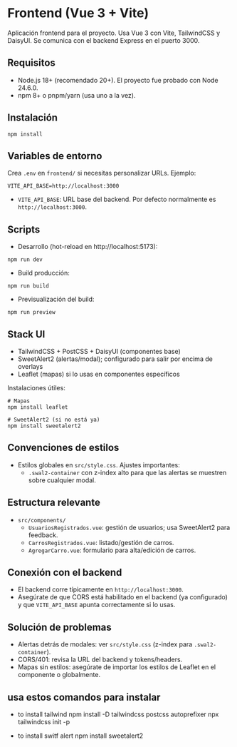 # Frontend (Vue 3 + Vite)

Aplicación frontend para el proyecto. Usa Vue 3 con Vite, TailwindCSS y DaisyUI. Se comunica con el backend Express en el puerto 3000.

## Requisitos
- Node.js 18+ (recomendado 20+). El proyecto fue probado con Node 24.6.0.
- npm 8+ o pnpm/yarn (usa uno a la vez).

## Instalación
```
npm install
```

## Variables de entorno
Crea `.env` en `frontend/` si necesitas personalizar URLs. Ejemplo:
```
VITE_API_BASE=http://localhost:3000
```
- `VITE_API_BASE`: URL base del backend. Por defecto normalmente es `http://localhost:3000`.

## Scripts
- Desarrollo (hot-reload en http://localhost:5173):
```
npm run dev
```
- Build producción:
```
npm run build
```
- Previsualización del build:
```
npm run preview
```

## Stack UI
- TailwindCSS + PostCSS + DaisyUI (componentes base)
- SweetAlert2 (alertas/modal); configurado para salir por encima de overlays
- Leaflet (mapas) si lo usas en componentes específicos

Instalaciones útiles:
```
# Mapas
npm install leaflet

# SweetAlert2 (si no está ya)
npm install sweetalert2
```

## Convenciones de estilos
- Estilos globales en `src/style.css`. Ajustes importantes:
  - `.swal2-container` con z-index alto para que las alertas se muestren sobre cualquier modal.

## Estructura relevante
- `src/components/`
  - `UsuariosRegistrados.vue`: gestión de usuarios; usa SweetAlert2 para feedback.
  - `CarrosRegistrados.vue`: listado/gestión de carros.
  - `AgregarCarro.vue`: formulario para alta/edición de carros.

## Conexión con el backend
- El backend corre típicamente en `http://localhost:3000`.
- Asegúrate de que CORS está habilitado en el backend (ya configurado) y que `VITE_API_BASE` apunta correctamente si lo usas.

## Solución de problemas
- Alertas detrás de modales: ver `src/style.css` (z-index para `.swal2-container`).
- CORS/401: revisa la URL del backend y tokens/headers.
- Mapas sin estilos: asegúrate de importar los estilos de Leaflet en el componente o globalmente.


## usa estos comandos para instalar 
- to install tailwind 
npm install -D tailwindcss postcss autoprefixer
npx tailwindcss init -p

- to install switf alert
npm install sweetalert2